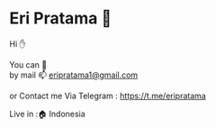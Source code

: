 # Eri Pratama :rocket:

Hi :raised_hand:

You can :speech_balloon:  
by mail :mailbox: eripratama1@gmail.com

or Contact me Via Telegram : https://t.me/eripratama

Live in ::house: Indonesia
